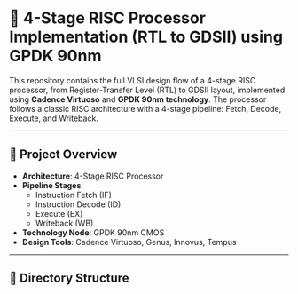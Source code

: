 # 🧠 4-Stage RISC Processor Implementation (RTL to GDSII) using GPDK 90nm

This repository contains the full VLSI design flow of a 4-stage RISC processor, from Register-Transfer Level (RTL) to GDSII layout, implemented using **Cadence Virtuoso** and **GPDK 90nm technology**. The processor follows a classic RISC architecture with a 4-stage pipeline: Fetch, Decode, Execute, and Writeback.

---

## 🔧 Project Overview

- **Architecture**: 4-Stage RISC Processor
- **Pipeline Stages**: 
  - Instruction Fetch (IF)
  - Instruction Decode (ID)
  - Execute (EX)
  - Writeback (WB)
- **Technology Node**: GPDK 90nm CMOS
- **Design Tools**: Cadence Virtuoso, Genus, Innovus, Tempus

---

## 📁 Directory Structure

